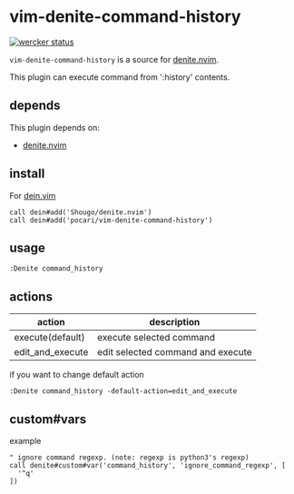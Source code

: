 # vim-denite-command-history
[![wercker status](https://app.wercker.com/status/4957015a009e5636c40102655df63c8b/s/master "wercker status")](https://app.wercker.com/project/byKey/4957015a009e5636c40102655df63c8b)

`vim-denite-command-history` is a source for [denite.nvim](https://github.com/Shougo/denite.nvim).

This plugin can execute command from ':history' contents.

## depends

This plugin depends on:

* [denite.nvim](https://github.com/Shougo/denite.nvim)

## install

For [dein.vim](https://github.com/Shougo/dein.vim)

   ```vim
   call dein#add('Shougo/denite.nvim')
   call dein#add('pocari/vim-denite-command-history')
   ```

## usage

`:Denite command_history`

## actions
| action           | description|
|------------------|------------|
|execute(default)  | execute selected command |
|edit_and_execute  | edit selected command and execute |

if you want to change default action

```vim
:Denite command_history -default-action=edit_and_execute
```

## custom#vars
example

```vim
" ignore command regexp. (note: regexp is python3's regexp)
call denite#custom#var('command_history', 'ignore_command_regexp', [
  '^q'
])

```
